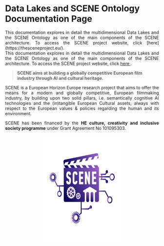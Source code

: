 # Data Lakes and SCENE Ontology Documentation Page 

<div align="justify">
This documentation explores in detail the multidimensional Data Lakes and the SCENE Ontology as one of the main components of the SCENE architecture. To access the SCENE project website, click [here](https://thesceneproject.eu/).
</div>
<div align="justify">
This documentation explores in detail the multidimensional Data Lakes and the SCENE Ontology as one of the main components of the SCENE architecture. To access the SCENE project website, click <a href="https://thesceneproject.eu/">here </a>.
</div>


> **SCENE aims at building a globally competitive European film industry through AI and cultural heritage.**

<div align="justify">
SCENE is a European Horizon Europe research project that aims to offer the means for a modern and globally competitive, European filmmaking industry, by building upon two solid pillars, i.e. semantically cognitive AI technologies and the (in)tangible European Cultural assets, always with respect to the European values & policies regarding the human and its environment.


SCENE has been financed by the <strong>HE culture, creativity and inclusive society programme</strong> under Grant Agreement No 101095303.  
</div>

  
<img src="./img//scene_logo.jpg" width="350" height="350" style=" display: block;  margin-left: auto;  margin-right: auto; width: 50%;" alt="SCENE logo">